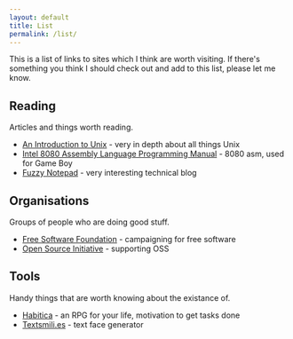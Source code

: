 ```yaml
---
layout: default
title: List
permalink: /list/
---
```


This is a list of links to sites which I think are worth visiting. If there's something you think I should check out and add to this list, please let me know.

## Reading

Articles and things worth reading.

* [An Introduction to Unix](http://www.oliverelliott.org/article/computing/tut_unix/) - very in depth about all things Unix
* [Intel 8080 Assembly Language Programming Manual](http://altairclone.com/downloads/manuals/8080%20Programmers%20Manual.pdf) - 8080 asm, used for Game Boy
* [Fuzzy Notepad](https://eev.ee/blog/) - very interesting technical blog

## Organisations

Groups of people who are doing good stuff.

* [Free Software Foundation](http://www.fsf.org/) - campaigning for free software
* [Open Source Initiative](https://opensource.org/) - supporting OSS

## Tools

Handy things that are worth knowing about the existance of.

* [Habitica](https://habitica.com/) - an RPG for your life, motivation to get tasks done
* [Textsmili.es](http://textsmili.es/) - text face generator

